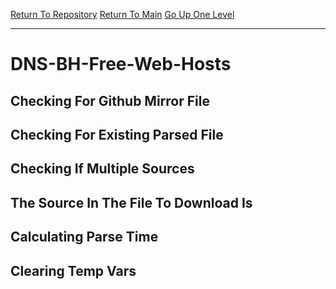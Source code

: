 [Return To Repository](https://github.com/deathbybandaid/piholeparser/)
[Return To Main](https://github.com/deathbybandaid/piholeparser/blob/master/RecentRunLogs/Mainlog.md)
[Go Up One Level](https://github.com/deathbybandaid/piholeparser/blob/master/RecentRunLogs/TopLevelScripts/30-Processing-Blacklists.md)
____________________________________
# DNS-BH-Free-Web-Hosts
## Checking For Github Mirror File
## Checking For Existing Parsed File
## Checking If Multiple Sources
## The Source In The File To Download Is
## Calculating Parse Time
## Clearing Temp Vars
